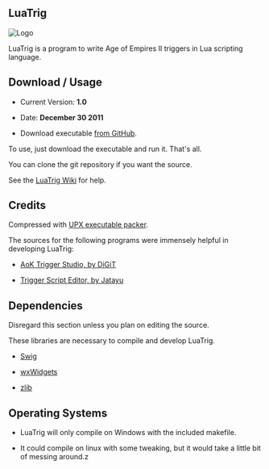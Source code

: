 LuaTrig
-------

![Logo](https://github.com/andy-joslin/LuaTrig/raw/master/src/res/icon.png)

LuaTrig is a program to write Age of Empires II triggers in Lua scripting language. 

Download / Usage
----------------

* Current Version: **1.0**

* Date:  **December 30 2011**

* Download executable [from GitHub](https://github.com/andy-joslin/LuaTrig/downloads).

To use, just download the executable and run it. That's all.

You can clone the git repository if you want the source.

See the [LuaTrig Wiki](https://github.com/andy-joslin/LuaTrig/wiki) for help.

Credits
-------

Compressed with [UPX executable packer](http://upx.sourceforge.net/).


The sources for the following programs were immensely helpful in developing LuaTrig:

* [AoK Trigger Studio, by DiGiT](http://sourceforge.net/projects/aokts/)

* [Trigger Script Editor, by Jatayu](http://aok.heavengames.com/blacksmith/showfile.php?fileid=10278)

Dependencies
------------

Disregard this section unless you plan on editing the source.

These libraries are necessary to compile and develop LuaTrig.

* [Swig](http://www.swig.org/)

* [wxWidgets](http://wxwidgets.org/)

* [zlib](http://zlib.net/)

Operating Systems
-----------------

* LuaTrig will only compile on Windows with the included makefile.

* It could compile on linux with some tweaking, but it would take a little bit of messing around.z
